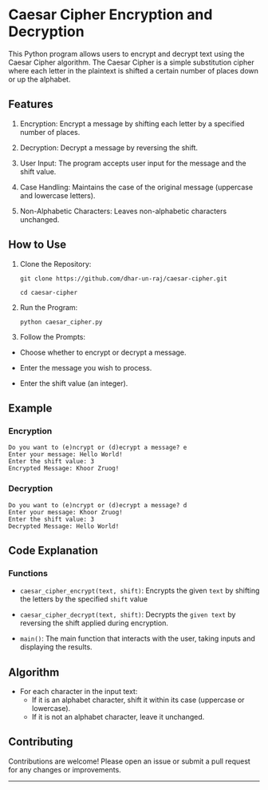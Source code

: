 # **Caesar Cipher Encryption and Decryption**

This Python program allows users to encrypt and decrypt text using the Caesar Cipher algorithm. The Caesar Cipher is a simple substitution cipher where each letter in the plaintext is shifted a certain number of places down or up the alphabet.


## **Features**
1. Encryption: Encrypt a message by shifting each letter by a specified number of places.

2. Decryption: Decrypt a message by reversing the shift.

3. User Input: The program accepts user input for the message and the shift value.

4. Case Handling: Maintains the case of the original message (uppercase and lowercase letters).

5. Non-Alphabetic Characters: Leaves non-alphabetic characters unchanged.



## **How to Use**
1. Clone the Repository:

   `git clone https://github.com/dhar-un-raj/caesar-cipher.git`

   `cd caesar-cipher`

3. Run the Program:

   `python caesar_cipher.py`

4. Follow the Prompts:

- Choose whether to encrypt or decrypt a message.

- Enter the message you wish to process.

- Enter the shift value (an integer).

## Example
### Encryption
```
Do you want to (e)ncrypt or (d)ecrypt a message? e
Enter your message: Hello World!
Enter the shift value: 3
Encrypted Message: Khoor Zruog!
```
### Decryption
```
Do you want to (e)ncrypt or (d)ecrypt a message? d
Enter your message: Khoor Zruog!
Enter the shift value: 3
Decrypted Message: Hello World!
```

## Code Explanation
### Functions
- `caesar_cipher_encrypt(text, shift)`: Encrypts the given `text` by shifting the letters by the specified `shift` value

- `caesar_cipher_decrypt(text, shift)`: Decrypts the `given text` by reversing the shift applied during encryption.

- `main()`: The main function that interacts with the user, taking inputs and displaying the results.

 ## Algorithm
 - For each character in the input text:
     - If it is an alphabet character, shift it within its case (uppercase or lowercase).
     - If it is not an alphabet character, leave it unchanged.

## Contributing

Contributions are welcome! Please open an issue or submit a pull request for any changes or improvements.

---
